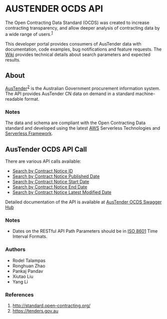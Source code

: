 # AUSTENDER OCDS API
The Open Contracting Data Standard (OCDS) was created to increase contracting transparency, and allow deeper analysis of contracting data by a wide range of users.<sup>[1](#references)</sup>

This developer portal provides consumers of AusTender data with documentation, code examples, bug notifications and feature requests. The [Wiki](#austender-ocds-api) provides technical details about search parameters and expected results.

## About
[AusTender](https://tenders.gov.au)<sup>[2](#references)</sup> is the Australian Government procurement information system. The API provides AusTender CN data on demand in a standard machine-readable format.

### Notes
The data and schema are compliant with the Open Contracting Data standard and developed using the latest [AWS](https://aws.amazon.com) Serverless Technologies and [Serverless Framework](https://serverless.com).

## AusTender OCDS API Call
There are various API calls available:

- [Search by Contract Notice ID](https://api.tenders.gov.au/ocds/findById/CN00000000)
- [Search by Contract Notice Published Date](https://api.tenders.gov.au/ocds/findByDates/contractPublished/yyyy-mm-ddThh:mi:ssZ/yyyy-mm-ddThh:mi:ssZ)
- [Search by Contract Notice Start Date](https://api.tenders.gov.au/ocds/findByDates/contractStart/yyyy-mm-ddThh:mi:ssZ/yyyy-mm-ddThh:mi:ssZ)
- [Search by Contract Notice End Date](https://api.tenders.gov.au/ocds/findByDates/contractEnd/yyyy-mm-ddThh:mi:ssZ/yyyy-mm-ddThh:mi:ssZ)
- [Search by Contract Notice Latest Modified Date](https://api.tenders.gov.au/ocds/findByDates/contractLastModified/yyyy-mm-ddThh:mi:ssZ/yyyy-mm-ddThh:mi:ssZ)

Detailed documentation of the API is available at [AusTender OCDS Swagger Hub](https://app.swaggerhub.com/apis-docs/austender/ocds-api/)

### Notes
- Dates on the RESTful API Path Parameters should be in [ISO 8601](https://en.wikipedia.org/wiki/ISO_8601) Time Interval Formats.

### Authors
- Rodel Talampas
- Ronghuan Zhao
- Pankaj Pandav
- Xiutao Liu
- Yang Li

### References
1. http://standard.open-contracting.org/
2. https://tenders.gov.au
